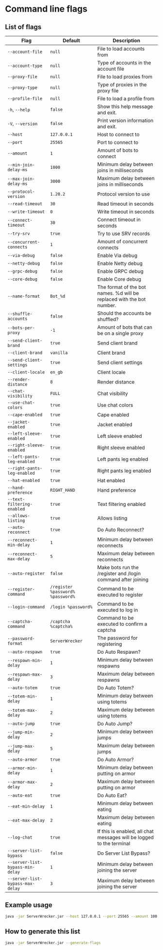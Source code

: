 # Command line flags

## List of flags

| Flag                             | Default                           | Description                                                           |
|----------------------------------|-----------------------------------|-----------------------------------------------------------------------|
| `--account-file`                 | `null`                            | File to load accounts from                                            |
| `--account-type`                 | `null`                            | Type of accounts in the account file                                  |
| `--proxy-file`                   | `null`                            | File to load proxies from                                             |
| `--proxy-type`                   | `null`                            | Type of proxies in the proxy file                                     |
| `--profile-file`                 | `null`                            | File to load a profile from                                           |
| `-h`, `--help`                   | `false`                           | Show this help message and exit.                                      |
| `-V`, `--version`                | `false`                           | Print version information and exit.                                   |
| `--host`                         | `127.0.0.1`                       | Host to connect to                                                    |
| `--port`                         | `25565`                           | Port to connect to                                                    |
| `--amount`                       | `1`                               | Amount of bots to connect                                             |
| `--min-join-delay-ms`            | `1000`                            | Minimum delay between joins in milliseconds                           |
| `--max-join-delay-ms`            | `3000`                            | Maximum delay between joins in milliseconds                           |
| `--protocol-version`             | `1.20.2`                          | Protocol version to use                                               |
| `--read-timeout`                 | `30`                              | Read timeout in seconds                                               |
| `--write-timeout`                | `0`                               | Write timeout in seconds                                              |
| `--connect-timeout`              | `30`                              | Connect timeout in seconds                                            |
| `--try-srv`                      | `true`                            | Try to use SRV records                                                |
| `--concurrent-connects`          | `1`                               | Amount of concurrent connects                                         |
| `--via-debug`                    | `false`                           | Enable Via debug                                                      |
| `--netty-debug`                  | `false`                           | Enable Netty debug                                                    |
| `--grpc-debug`                   | `false`                           | Enable GRPC debug                                                     |
| `--core-debug`                   | `false`                           | Enable Core debug                                                     |
| `--name-format`                  | `Bot_%d`                          | The format of the bot names. %d will be replaced with the bot number. |
| `--shuffle-accounts`             | `false`                           | Should the accounts be shuffled?                                      |
| `--bots-per-proxy`               | `-1`                              | Amount of bots that can be on a single proxy                          |
| `--send-client-brand`            | `true`                            | Send client brand                                                     |
| `--client-brand`                 | `vanilla`                         | Client brand                                                          |
| `--send-client-settings`         | `true`                            | Send client settings                                                  |
| `--client-locale`                | `en_gb`                           | Client locale                                                         |
| `--render-distance`              | `8`                               | Render distance                                                       |
| `--chat-visibility`              | `FULL`                            | Chat visibility                                                       |
| `--use-chat-colors`              | `true`                            | Use chat colors                                                       |
| `--cape-enabled`                 | `true`                            | Cape enabled                                                          |
| `--jacket-enabled`               | `true`                            | Jacket enabled                                                        |
| `--left-sleeve-enabled`          | `true`                            | Left sleeve enabled                                                   |
| `--right-sleeve-enabled`         | `true`                            | Right sleeve enabled                                                  |
| `--left-pants-leg-enabled`       | `true`                            | Left pants leg enabled                                                |
| `--right-pants-leg-enabled`      | `true`                            | Right pants leg enabled                                               |
| `--hat-enabled`                  | `true`                            | Hat enabled                                                           |
| `--hand-preference`              | `RIGHT_HAND`                      | Hand preference                                                       |
| `--text-filtering-enabled`       | `true`                            | Text filtering enabled                                                |
| `--allows-listing`               | `true`                            | Allows listing                                                        |
| `--auto-reconnect`               | `true`                            | Do Auto Reconnect?                                                    |
| `--reconnect-min-delay`          | `1`                               | Minimum delay between reconnects                                      |
| `--reconnect-max-delay`          | `5`                               | Maximum delay between reconnects                                      |
| `--auto-register`                | `false`                           | Make bots run the /register and /login command after joining          |
| `--register-command`             | `/register %password% %password%` | Command to be executed to register                                    |
| `--login-command`                | `/login %password%`               | Command to be executed to log in                                      |
| `--captcha-command`              | `/captcha %captcha%`              | Command to be executed to confirm a captcha                           |
| `--password-format`              | `ServerWrecker`                   | The password for registering                                          |
| `--auto-respawn`                 | `true`                            | Do Auto Respawn?                                                      |
| `--respawn-min-delay`            | `1`                               | Minimum delay between respawns                                        |
| `--respawn-max-delay`            | `3`                               | Maximum delay between respawns                                        |
| `--auto-totem`                   | `true`                            | Do Auto Totem?                                                        |
| `--totem-min-delay`              | `1`                               | Minimum delay between using totems                                    |
| `--totem-max-delay`              | `2`                               | Maximum delay between using totems                                    |
| `--auto-jump`                    | `true`                            | Do Auto Jump?                                                         |
| `--jump-min-delay`               | `2`                               | Minimum delay between jumps                                           |
| `--jump-max-delay`               | `5`                               | Maximum delay between jumps                                           |
| `--auto-armor`                   | `true`                            | Do Auto Armor?                                                        |
| `--armor-min-delay`              | `1`                               | Minimum delay between putting on armor                                |
| `--armor-max-delay`              | `2`                               | Maximum delay between putting on armor                                |
| `--auto-eat`                     | `true`                            | Do Auto Eat?                                                          |
| `--eat-min-delay`                | `1`                               | Minimum delay between eating                                          |
| `--eat-max-delay`                | `2`                               | Maximum delay between eating                                          |
| `--log-chat`                     | `true`                            | If this is enabled, all chat messages will be logged to the terminal  |
| `--server-list-bypass`           | `false`                           | Do Server List Bypass?                                                |
| `--server-list-bypass-min-delay` | `1`                               | Minimum delay between joining the server                              |
| `--server-list-bypass-max-delay` | `3`                               | Maximum delay between joining the server                              |

## Example usage

```bash
java -jar ServerWrecker.jar --host 127.0.0.1 --port 25565 --amount 100 --mc-version 1.20 --min-join-delay 1000 --max-join-delay 3000
```

## How to generate this list

```bash
java -jar ServerWrecker.jar --generate-flags
```
